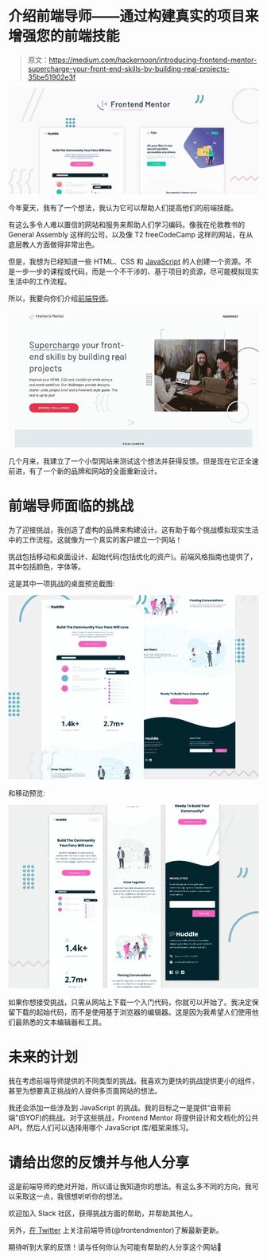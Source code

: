 # 介绍前端导师——通过构建真实的项目来增强您的前端技能

> 原文：<https://medium.com/hackernoon/introducing-frontend-mentor-supercharge-your-front-end-skills-by-building-real-projects-35be51902e3f>

![](img/563d4a84bd7bbf449d180b971caf871b.png)

今年夏天，我有了一个想法，我认为它可以帮助人们提高他们的前端技能。

有这么多令人难以置信的网站和服务来帮助人们学习编码。像我在伦敦教书的 General Assembly 这样的公司，以及像 T2 freeCodeCamp 这样的网站，在从底层教人方面做得非常出色。

但是，我想为已经知道一些 HTML、CSS 和 [JavaScript](https://hackernoon.com/tagged/javascript) 的人创建一个资源。不是一步一步的课程或代码，而是一个不干涉的、基于项目的资源，尽可能模拟现实生活中的工作流程。

所以，我要向你们介绍[前端导师](https://www.frontendmentor.io/)。

![](img/bb8cbdce91dab860bc1fd45bad15182a.png)

几个月来，我建立了一个小型网站来测试这个想法并获得反馈。但是现在它正全速前进，有了一个新的品牌和网站的全面重新设计。

# 前端导师面临的挑战

为了迎接挑战，我创造了虚构的品牌来构建设计。这有助于每个挑战模拟现实生活中的工作流程。这就像为一个真实的客户建立一个网站！

挑战包括移动和桌面设计、起始代码(包括优化的资产)。前端风格指南也提供了，其中包括颜色，字体等。

这是其中一项挑战的桌面预览截图:

![](img/8a17a5605f46965bdc469d831f976ca6.png)

和移动预览:

![](img/38c82d6f79e37c9f1eb5913b6bbf1471.png)

如果你想接受挑战，只需从网站上下载一个入门代码，你就可以开始了。我决定保留下载的起始代码，而不是使用基于浏览器的编辑器。这是因为我希望人们使用他们最熟悉的文本编辑器和工具。

# 未来的计划

我在考虑前端导师提供的不同类型的挑战。我喜欢为更快的挑战提供更小的组件，甚至为想要真正挑战的人提供多页面网站的想法。

我还会添加一些涉及到 JavaScript 的挑战。我的目标之一是提供“自带前端”(BYOF)的挑战。对于这些挑战，Frontend Mentor 将提供设计和文档化的公共 API。然后人们可以选择用哪个 JavaScript 库/框架来练习。

# 请给出您的反馈并与他人分享

这是前端导师的绝对开始，所以请让我知道你的想法。有这么多不同的方向，我可以采取这一点，我很想听听你的想法。

欢迎加入 Slack 社区，获得挑战方面的帮助，并帮助其他人。

另外，[在 Twitter](https://twitter.com/frontendmentor) 上关注前端导师(@frontendmentor)了解最新更新。

期待听到大家的反馈！请与任何你认为可能有帮助的人分享这个网站🙌